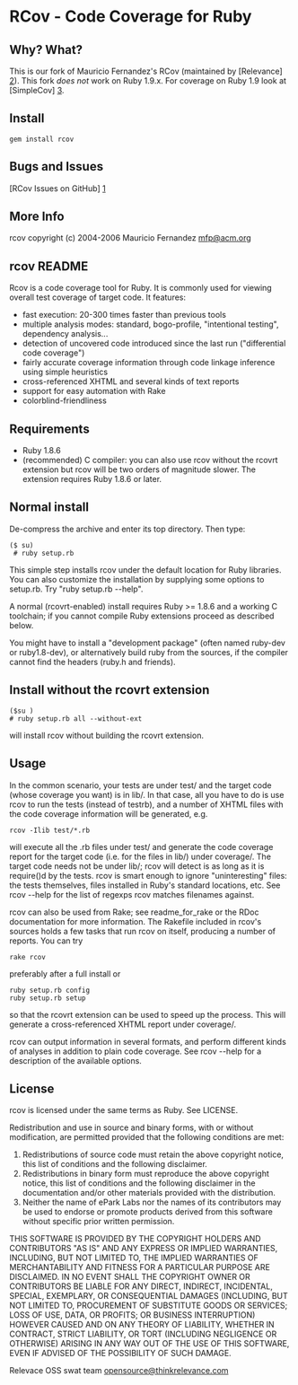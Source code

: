 # RCov - Code Coverage for Ruby

## Why? What?

This is our fork of Mauricio Fernandez's RCov (maintained by [Relevance] [2]).
This fork *does not* work on Ruby 1.9.x.  For coverage on Ruby 1.9 look at [SimpleCov] [3].

## Install

    gem install rcov

## Bugs and Issues

[RCov Issues on GitHub] [1]

  [1]: http://github.com/relevance/rcov/issues/ "RCov Issues"
  [2]: http://thinkrelevance.com "Relevance"
  [3]: https://github.com/colszowka/simplecov

## More Info

rcov  copyright (c) 2004-2006 Mauricio Fernandez <mfp@acm.org>

## rcov README

Rcov is a code coverage tool for Ruby. It is commonly used for viewing overall test coverage of target code. It features:

* fast execution: 20-300 times faster than previous tools
* multiple analysis modes: standard, bogo-profile, "intentional testing",  dependency analysis...
* detection of uncovered code introduced since the last run ("differential code coverage")
* fairly accurate coverage information through code linkage inference using simple heuristics
* cross-referenced XHTML and several kinds of text reports
* support for easy automation with Rake
* colorblind-friendliness

## Requirements

* Ruby 1.8.6
* (recommended) C compiler: you can also use rcov without the rcovrt extension but rcov will be two orders of magnitude slower. The extension requires Ruby 1.8.6 or later.

## Normal install

De-compress the archive and enter its top directory.
Then type:

	($ su)
	 # ruby setup.rb

This simple step installs rcov under the default location for Ruby libraries.  You can also customize the installation by supplying some options to setup.rb.  Try "ruby setup.rb --help".

A normal (rcovrt-enabled) install requires Ruby >= 1.8.6 and a working C toolchain; if you cannot compile Ruby extensions proceed as described below.

You might have to install a "development package" (often named ruby-dev or ruby1.8-dev), or alternatively build ruby from the sources, if the compiler cannot find the headers (ruby.h and friends).

## Install without the rcovrt extension

	($su )
	# ruby setup.rb all --without-ext

will install rcov without building the rcovrt extension.
  
## Usage

In the common scenario, your tests are under test/ and the target code (whose coverage you want) is in lib/. In that case, all you have to do is use rcov to run the tests (instead of testrb), and a number of XHTML files with the code coverage information will be generated, e.g.

	rcov -Ilib test/*.rb

will execute all the .rb files under test/ and generate the code coverage report for the target code (i.e. for the files in lib/) under coverage/. The target code needs not be under lib/; rcov will detect is as long as it is
require()d by the tests. rcov is smart enough to ignore "uninteresting" files: the tests themselves, files installed in Ruby's standard locations, etc.  See  rcov --help  for the list of regexps rcov matches filenames against.

rcov can also be used from Rake; see readme_for_rake or the RDoc documentation for more information.  The Rakefile included in rcov's sources holds a few tasks that run rcov on itself, producing a number of reports. You can try

	rake rcov

  preferably after a full install or

	ruby setup.rb config
	ruby setup.rb setup

so that the rcovrt extension can be used to speed up the process. This will generate a cross-referenced XHTML report under coverage/.

rcov can output information in several formats, and perform different kinds of analyses in addition to plain code coverage.  See  rcov --help  for a description of the available options.

## License

rcov is licensed under the same terms as Ruby. See LICENSE.

Redistribution and use in source and binary forms, with or without modification, are permitted provided that the following conditions are met:

1. Redistributions of source code must retain the above copyright notice, this list of conditions and the following disclaimer.
2. Redistributions in binary form must reproduce the above copyright notice, this list of conditions and the following disclaimer in the documentation and/or other materials provided with the distribution.
3. Neither the name of ePark Labs nor the names of its contributors may be used to endorse or promote products derived from this software without specific prior written permission.

THIS SOFTWARE IS PROVIDED BY THE COPYRIGHT HOLDERS AND CONTRIBUTORS "AS IS" AND ANY EXPRESS OR IMPLIED WARRANTIES, INCLUDING, BUT NOT LIMITED TO, THE IMPLIED WARRANTIES OF MERCHANTABILITY AND FITNESS FOR A PARTICULAR PURPOSE ARE
DISCLAIMED. IN NO EVENT SHALL THE COPYRIGHT OWNER OR CONTRIBUTORS BE LIABLE FOR ANY DIRECT, INDIRECT, INCIDENTAL, SPECIAL, EXEMPLARY, OR CONSEQUENTIAL DAMAGES (INCLUDING, BUT NOT LIMITED TO, PROCUREMENT OF SUBSTITUTE GOODS OR SERVICES; LOSS OF USE, DATA, OR PROFITS; OR BUSINESS INTERRUPTION) HOWEVER CAUSED AND ON ANY THEORY OF LIABILITY, WHETHER IN CONTRACT, STRICT LIABILITY, OR TORT (INCLUDING NEGLIGENCE OR OTHERWISE) ARISING IN ANY WAY OUT OF THE USE OF THIS SOFTWARE, EVEN IF ADVISED OF THE POSSIBILITY OF SUCH DAMAGE.

Relevace OSS swat team <opensource@thinkrelevance.com>
